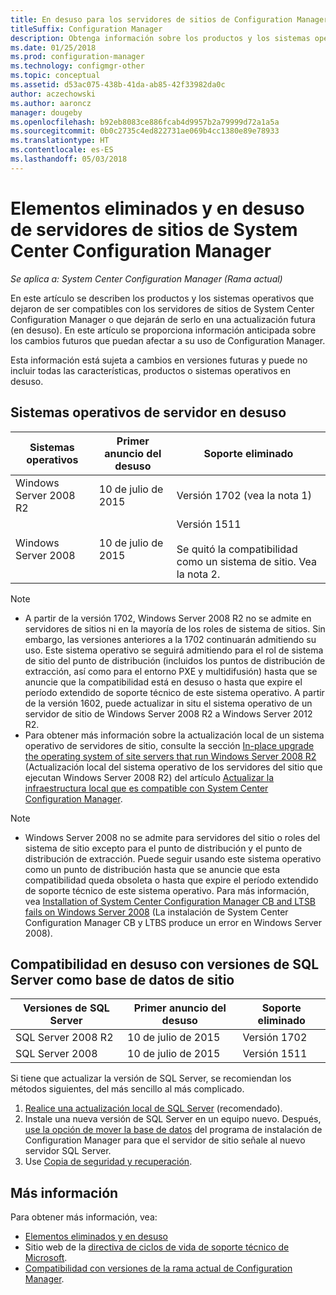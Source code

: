 ```yaml
---
title: En desuso para los servidores de sitios de Configuration Manager
titleSuffix: Configuration Manager
description: Obtenga información sobre los productos y los sistemas operativos que System Center Configuration Manager ya no admite para los servidores de sitios.
ms.date: 01/25/2018
ms.prod: configuration-manager
ms.technology: configmgr-other
ms.topic: conceptual
ms.assetid: d53ac075-438b-41da-ab85-42f33982da0c
author: aczechowski
ms.author: aaroncz
manager: dougeby
ms.openlocfilehash: b92eb8083ce886fcab4d9957b2a79999d72a1a5a
ms.sourcegitcommit: 0b0c2735c4ed822731ae069b4cc1380e89e78933
ms.translationtype: HT
ms.contentlocale: es-ES
ms.lasthandoff: 05/03/2018
---
```

# <a name="removed-and-deprecated-for-system-center-configuration-manager-site-servers"></a>Elementos eliminados y en desuso de servidores de sitios de System Center Configuration Manager

*Se aplica a: System Center Configuration Manager (Rama actual)*

En este artículo se describen los productos y los sistemas operativos que dejaron de ser compatibles con los servidores de sitios de System Center Configuration Manager o que dejarán de serlo en una actualización futura (en desuso). En este artículo se proporciona información anticipada sobre los cambios futuros que puedan afectar a su uso de Configuration Manager.  

Esta información está sujeta a cambios en versiones futuras y puede no incluir todas las características, productos o sistemas operativos en desuso.  


## <a name="deprecated-server-operating-systems"></a>Sistemas operativos de servidor en desuso  

|**Sistemas operativos**|**Primer anuncio del desuso**|**Soporte eliminado** |  
|-|-|-| 
|Windows Server 2008 R2|10 de julio de 2015| Versión 1702 (vea la nota 1)| 
|Windows Server 2008|10 de julio de 2015|Versión 1511 </br></br>Se quitó la compatibilidad como un sistema de sitio. Vea la nota 2.|  

>[!NOTE]
>-   A partir de la versión 1702, Windows Server 2008 R2 no se admite en servidores de sitios ni en la mayoría de los roles de sistema de sitios. Sin embargo, las versiones anteriores a la 1702 continuarán admitiendo su uso. Este sistema operativo se seguirá admitiendo para el rol de sistema de sitio del punto de distribución (incluidos los puntos de distribución de extracción, así como para el entorno PXE y multidifusión) hasta que se anuncie que la compatibilidad está en desuso o hasta que expire el período extendido de soporte técnico de este sistema operativo. A partir de la versión 1602, puede actualizar in situ el sistema operativo de un servidor de sitio de Windows Server 2008 R2 a Windows Server 2012 R2.  
>- Para obtener más información sobre la actualización local de un sistema operativo de servidores de sitio, consulte la sección [In-place upgrade the operating system of site servers that run Windows Server 2008 R2](/sccm/core/servers/manage/upgrade-on-premises-infrastructure#bkmk_from2008r2) (Actualización local del sistema operativo de los servidores del sitio que ejecutan Windows Server 2008 R2) del artículo [Actualizar la infraestructura local que es compatible con System Center Configuration Manager](/sccm/core/servers/manage/upgrade-on-premises-infrastructure).

>[!NOTE]
>-   Windows Server 2008 no se admite para servidores del sitio o roles del sistema de sitio excepto para el punto de distribución y el punto de distribución de extracción. Puede seguir usando este sistema operativo como un punto de distribución hasta que se anuncie que esta compatibilidad queda obsoleta o hasta que expire el período extendido de soporte técnico de este sistema operativo. Para más información, vea [Installation of System Center Configuration Manager CB and LTSB fails on Windows Server 2008](https://support.microsoft.com/help/4015095) (La instalación de System Center Configuration Manager CB y LTBS produce un error en Windows Server 2008).

## <a name="deprecated-support-for-sql-server-versions-as-a-site-database"></a>Compatibilidad en desuso con versiones de SQL Server como base de datos de sitio  

|**Versiones de SQL Server**|**Primer anuncio del desuso**|**Soporte eliminado**|   
|-|-|-| 
|SQL Server 2008 R2|10 de julio de 2015|Versión 1702| 
|SQL Server 2008|10 de julio de 2015|Versión 1511|  


Si tiene que actualizar la versión de SQL Server, se recomiendan los métodos siguientes, del más sencillo al más complicado.
1. [Realice una actualización local de SQL Server](/sccm/core/servers/manage/upgrade-on-premises-infrastructure#a-namebkmksupconfigupgradedbsrva-upgrade-sql-server-on-the-site-database-server) (recomendado).
2. Instale una nueva versión de SQL Server en un equipo nuevo. Después, [use la opción de mover la base de datos](/sccm/core/servers/manage/modify-your-infrastructure#a-namebkmkdbconfiga-modify-the-site-database-configuration) del programa de instalación de Configuration Manager para que el servidor de sitio señale al nuevo servidor SQL Server.
3. Use [Copia de seguridad y recuperación](/sccm/protect/understand/backup-and-recovery).


## <a name="more-information"></a>Más información
Para obtener más información, vea:
 - [Elementos eliminados y en desuso](/sccm/core/plan-design/changes/deprecated/removed-and-deprecated)
 - Sitio web de la [directiva de ciclos de vida de soporte técnico de Microsoft](https://support.microsoft.com/lifecycle).
 - [Compatibilidad con versiones de la rama actual de Configuration Manager](/sccm/core/servers/manage/current-branch-versions-supported).